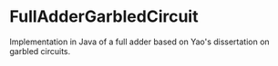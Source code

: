 # FullAdderGarbledCircuit
Implementation in Java of a full adder based on Yao's dissertation on garbled circuits.
